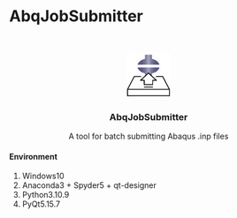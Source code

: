 

# AbqJobSubmitter

<br />

<p align="center">
  <a href="https://github.com/shaojintian/Best_README_template/">
    <img src="./Icon.png" alt="Logo" width="80" height="80">
  </a>

  <h3 align="center">AbqJobSubmitter</h3>
  <p align="center">
    A tool for batch submitting Abaqus .inp files
  </p>

</p>

####  Environment

1. Windows10
2. Anaconda3 + Spyder5 + qt-designer
3. Python3.10.9
4. PyQt5.15.7


